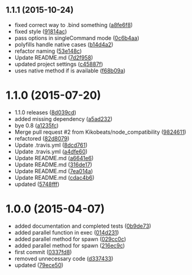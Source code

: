 <a name="1.1.1"></a>
## 1.1.1 (2015-10-24)


* fixed correct way to .bind something ([a8fe6f8](https://github.com/kikobeats/oh-my-terminal/commit/a8fe6f8))
* fixed style ([91814ac](https://github.com/kikobeats/oh-my-terminal/commit/91814ac))
* pass options in singleCommand mode ([0c6b4aa](https://github.com/kikobeats/oh-my-terminal/commit/0c6b4aa))
* polyfills handle native cases ([b14d4a2](https://github.com/kikobeats/oh-my-terminal/commit/b14d4a2))
* refactor naming ([53e148c](https://github.com/kikobeats/oh-my-terminal/commit/53e148c))
* Update README.md ([7d2f958](https://github.com/kikobeats/oh-my-terminal/commit/7d2f958))
* updated project settings ([c45887f](https://github.com/kikobeats/oh-my-terminal/commit/c45887f))
* uses native method if is available ([f68b09a](https://github.com/kikobeats/oh-my-terminal/commit/f68b09a))



<a name="1.1.0"></a>
# 1.1.0 (2015-07-20)


* 1.1.0 releases ([8d039cd](https://github.com/kikobeats/oh-my-terminal/commit/8d039cd))
* added missing dependency ([a5ad232](https://github.com/kikobeats/oh-my-terminal/commit/a5ad232))
* bye 0.8 ([a1235fc](https://github.com/kikobeats/oh-my-terminal/commit/a1235fc))
* Merge pull request #2 from Kikobeats/node_compatibility ([9824611](https://github.com/kikobeats/oh-my-terminal/commit/9824611))
* refactored ([82d8079](https://github.com/kikobeats/oh-my-terminal/commit/82d8079))
* Update .travis.yml ([8dcd761](https://github.com/kikobeats/oh-my-terminal/commit/8dcd761))
* Update .travis.yml ([a4dfe60](https://github.com/kikobeats/oh-my-terminal/commit/a4dfe60))
* Update README.md ([a6641e6](https://github.com/kikobeats/oh-my-terminal/commit/a6641e6))
* Update README.md ([316de17](https://github.com/kikobeats/oh-my-terminal/commit/316de17))
* Update README.md ([7ea014a](https://github.com/kikobeats/oh-my-terminal/commit/7ea014a))
* Update README.md ([cdac4b6](https://github.com/kikobeats/oh-my-terminal/commit/cdac4b6))
* updated ([5748fff](https://github.com/kikobeats/oh-my-terminal/commit/5748fff))



<a name="1.0.0"></a>
# 1.0.0 (2015-04-07)


* added documentation and completed tests ([0b9de73](https://github.com/kikobeats/oh-my-terminal/commit/0b9de73))
* added parallel function in exec ([014d231](https://github.com/kikobeats/oh-my-terminal/commit/014d231))
* added parallel method for spawn ([029cc0c](https://github.com/kikobeats/oh-my-terminal/commit/029cc0c))
* added parallel method for spawn ([216ec9c](https://github.com/kikobeats/oh-my-terminal/commit/216ec9c))
* first commit ([0337fd8](https://github.com/kikobeats/oh-my-terminal/commit/0337fd8))
* removed unnecessary code ([d337433](https://github.com/kikobeats/oh-my-terminal/commit/d337433))
* updated ([79ece50](https://github.com/kikobeats/oh-my-terminal/commit/79ece50))



